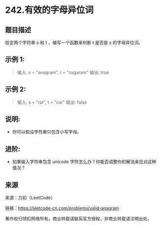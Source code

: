 # 242.有效的字母异位词

## 题目描述
给定两个字符串 s 和 t ，编写一个函数来判断 t 是否是 s 的字母异位词。

## 示例 1:

> 输入: s = "anagram", t = "nagaram"
> 输出: true

## 示例 2:

> 输入: s = "rat", t = "car"
> 输出: false

## 说明:
- 你可以假设字符串只包含小写字母。

## 进阶:
- 如果输入字符串包含 unicode 字符怎么办？你能否调整你的解法来应对这种情况？

## 来源
来源：力扣（LeetCode）

链接：https://leetcode-cn.com/problems/valid-anagram

著作权归领扣网络所有。商业转载请联系官方授权，非商业转载请注明出处。